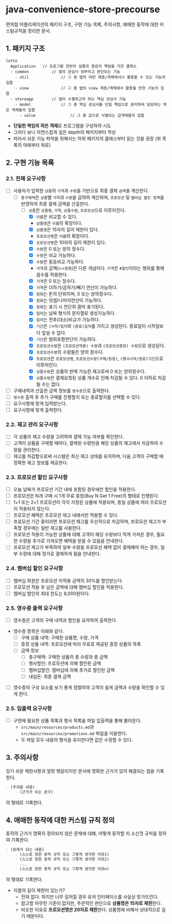 # java-convenience-store-precourse

편의점 어플리케이션의 패키지 구조, 구현 기능 목록, 주의사항, 애매한 동작에 대한 커스텀규칙을 정리한 문서.

## 1. 패키지 구조

```
lotto
  Application   // 프로그램 전반의 실행과 종료의 책임을 가진 클래스
  - common          // 앱의 관심사 외부라고 판단되는 기능
    - util              // 그 중 앱의 어떤 계층/객체에서나 활용할 수 있는 기능의 집합
    - view              // 그 중 앱의 view 계층/객체에서 활용될 만한 기능의 집합
  - storeapp        // 앱이 수행하고자 하는 핵심 관심사 기능
    - model             // 그 중 핵심 관심사를 단일 책임으로 분리하여 담당하는 작은 객체들의 집합
      - value               // 그 중 값으로 식별되는 값객체들의 집합
```

- **단일한 책임의 작은 객체**로 프로그램을 구성하려 시도
- 그러다 보니 자연스럽게 깊은 depth의 패키지부터 작성
- 따라서 쉬운 기능 파악을 위해서는 하위 패키지의 클래스부터 읽는 것을 권장 (위 목록의 아래부터 위로)

## 2. 구현 기능 목록

### 2.1. 전체 요구사항

- [ ] 사용자가 입력한 `상품`의 `가격`과 `수량`을 기반으로 최종 결제 `금액`을 계산한다.
    - [ ] `총구매액`은 `상품`별 `가격`과 `수량`을 곱하여 계산하며, `프로모션` 및 `멤버십 할인 정책`을 반영하여 최종 결제 금액을 산출한다.
        - [ ] `상품`은 `상품명`, `가격`, `상품수량`, `프로모션`으로 이루어진다.
            - [x] `이름`은 비교할 수 있다.
            - `상품명`은 `이름`의 확장이다.
            - [x] `상품명`은 15자의 길이 제한이 있다.
            - `프로모션명`은 `이름`의 확장이다.
            - [x] `프로모션명`은 10자의 길이 제한이 있다.
            - [x] `수량`은 0 또는 양의 정수다.
            - [x] `수량`은 비교 가능하다.
            - [x] `수량`은 동등비교 가능하다.
            - `가격`과 금액(==`원화`)은 다른 개념이다. `가격`은 `#할인`이라는 행위를 통해 음수를 허용한다.
            - [x] `가격`은 0 또는 정수다.
            - [x] `가격`은 더하기/곱하기/빼기 연산이 가능하다.
            - [x] `원화`는 돈의 단위이며, 0 또는 양의정수다.
            - [x] `원화`는 덧셈/나머지연산이 가능하다.
            - [x] `원화`는 표기 시 천단위 콤마 표기된다.
            - [x] `일자`는 날짜 형식의 문자열로 생성가능하다.
            - [x] `일자`는 전후(대소)비교가 가능하다.
            - [x] `기간`은 `(시작)일자`와 `(종료)일자`를 가지고 생성된다. 종료일이 시작일보다 앞설 수 없다.
            - [x] `기간`은 범위포함판단이 가능하다.
            - [x] `프로모션수량`은 `(프로모션적용) 수량`과 `(프로모션증정) 수량`으로 생성된다.
            - [x] `프로모션수량`의 수량들은 양의 정수다.
            - [x] `프로모션`은 `프로모션명`, `프로모션수량(구매/증정)`, `(행사시작/종료)기간`으로 이루어진다.
            - [x] `상품수량`은 상품의 판매 가능한 재고로써 0 또는 양의정수다.
            - [x] `상품수량`은 결제요청된 상품 개수로 인해 차감될 수 있다. 0 이하로 차감될 수는 없다.
- [ ] 구매내역과 산출한 금액 정보를 `영수증`으로 출력한다.
- [ ] `영수증` 출력 후 추가 구매를 진행할지 또는 종료할지를 선택할 수 있다.
- [ ] 요구사항에 맞게 입력받는다.
- [ ] 요구사항에 맞게 출력한다.

### 2.2. 재고 관리 요구사항

- [ ] 각 상품의 재고 수량을 고려하여 결제 가능 여부를 확인한다.
- [ ] 고객이 상품을 구매할 때마다, 결제된 수량만큼 해당 상품의 재고에서 차감하여 수량을 관리한다.
- [ ] 재고를 차감함으로써 시스템은 최신 재고 상태를 유지하며, 다음 고객이 구매할 때 정확한 재고 정보를 제공한다.

### 2.3. 프로모션 할인 요구사항

- [ ] 오늘 날짜가 프로모션 기간 내에 포함된 경우에만 할인을 적용한다.
- [ ] 프로모션은 N개 구매 시 1개 무료 증정(Buy N Get 1 Free)의 형태로 진행된다.
- [ ] 1+1 또는 2+1 프로모션이 각각 지정된 상품에 적용되며, 동일 상품에 여러 프로모션이 적용되지 않는다.
- [ ] 프로모션 혜택은 프로모션 재고 내에서만 적용할 수 있다.
- [ ] 프로모션 기간 중이라면 프로모션 재고를 우선적으로 차감하며, 프로모션 재고가 부족할 경우에는 일반 재고를 사용한다.
- [ ] 프로모션 적용이 가능한 상품에 대해 고객이 해당 수량보다 적게 가져온 경우, 필요한 수량을 추가로 가져오면 혜택을 받을 수 있음을 안내한다.
- [ ] 프로모션 재고가 부족하여 일부 수량을 프로모션 혜택 없이 결제해야 하는 경우, 일부 수량에 대해 정가로 결제하게 됨을 안내한다.

### 2.4. 멤버십 할인 요구사항

- [ ] 멤버십 회원은 프로모션 미적용 금액의 30%를 할인받는다.
- [ ] 프로모션 적용 후 남은 금액에 대해 멤버십 할인을 적용한다.
- [ ] 멤버십 할인의 최대 한도는 8,000원이다.

### 2.5. 영수증 출력 요구사항

- [ ] 영수증은 고객의 구매 내역과 할인을 요약하여 출력한다.
- 영수증 항목은 아래와 같다.
    - [ ] 구매 상품 내역: 구매한 상품명, 수량, 가격
    - [ ] 증정 상품 내역: 프로모션에 따라 무료로 제공된 증정 상품의 목록
    - [ ] 금액 정보
        - [ ] 총구매액: 구매한 상품의 총 수량과 총 금액
        - [ ] 행사할인: 프로모션에 의해 할인된 금액
        - [ ] 멤버십할인: 멤버십에 의해 추가로 할인된 금액
        - [ ] 내실돈: 최종 결제 금액
- [ ] 영수증의 구성 요소를 보기 좋게 정렬하여 고객이 쉽게 금액과 수량을 확인할 수 있게 한다.

### 2.5. 입출력 요구사항

- [ ] 구현에 필요한 상품 목록과 행사 목록을 파일 입출력을 통해 불러온다.
    - `src/main/resources/products.md`과 `src/main/resources/promotions.md` 파일을 이용한다.
    - 두 파일 모두 내용의 형식을 유지한다면 값은 수정할 수 있다.

## 3. 주의사항

잊기 쉬운 제한사항과 얼핏 헷갈리지만 문서에 명확한 근거가 있어 해결되는 점을 기록한다.

```markdown
- (주의할 내용)
    - (근거가 되는 문구)
```

의 형태로 기록한다.

## 4. 애매한 동작에 대한 커스텀 규칙 정의

동작의 근거가 명확히 정의되지 않은 문제에 대해, 어떻게 동작할 지 소신껏 규칙을 정하여 기록한다.

```markdown
- (문제가 되는 내용)
    - (스스로 정한 동작 규칙 또는 그렇게 생각한 이유1)
    - (스스로 정한 동작 규칙 또는 그렇게 생각한 이유2)
      ...
    - (스스로 정한 동작 규칙 또는 그렇게 생각한 이유n)
```

의 형태로 기록한다.

- 이름의 길이 제한이 있는가?
    - 전혀 없다. 하지만 너무 길어질 경우 유저 인터페이스를 사실상 망가뜨린다.
    - 참고할 아무런 기준이 없지만, 주관적인 판단으로 **상품명은 15자로 제한**한다.
    - 비슷한 이유로 **프로모션명은 20자로 제한**한다. 상품명에 비해서 상대적으로 길기 때문이다.